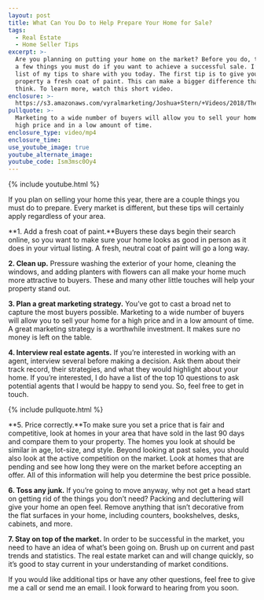 ```yaml
---
layout: post
title: What Can You Do to Help Prepare Your Home for Sale?
tags:
  - Real Estate
  - Home Seller Tips
excerpt: >-
  Are you planning on putting your home on the market? Before you do, there are
  a few things you must do if you want to achieve a successful sale. I’ve got a
  list of my tips to share with you today. The first tip is to give your
  property a fresh coat of paint. This can make a bigger difference than you may
  think. To learn more, watch this short video.
enclosure: >-
  https://s3.amazonaws.com/vyralmarketing/Joshua+Stern/+Videos/2018/The+Stern+Team-+Top+Things+You+Must+Do+to+Sell+Your+Home.mp4
pullquote: >-
  Marketing to a wide number of buyers will allow you to sell your home for a
  high price and in a low amount of time.
enclosure_type: video/mp4
enclosure_time:
use_youtube_image: true
youtube_alternate_image:
youtube_code: Ism3msc0Oy4
---
```


{% include youtube.html %}

If you plan on selling your home this year, there are a couple things you must do to prepare. Every market is different, but these tips will certainly apply regardless of your area.

**1. Add a fresh coat of paint.**Buyers these days begin their search online, so you want to make sure your home looks as good in person as it does in your virtual listing. A fresh, neutral coat of paint will go a long way.

**2. Clean up.** Pressure washing the exterior of your home, cleaning the windows, and adding planters with flowers can all make your home much more attractive to buyers. These and many other little touches will help your property stand out.

**3. Plan a great marketing strategy.** You’ve got to cast a broad net to capture the most buyers possible. Marketing to a wide number of buyers will allow you to sell your home for a high price and in a low amount of time. A great marketing strategy is a worthwhile investment. It makes sure no money is left on the table.

**4. Interview real estate agents.** If you’re interested in working with an agent, interview several before making a decision. Ask them about their track record, their strategies, and what they would highlight about your home. If you’re interested, I do have a list of the top 10 questions to ask potential agents that I would be happy to send you. So, feel free to get in touch.

{% include pullquote.html %}

**5. Price correctly.**To make sure you set a price that is fair and competitive, look at homes in your area that have sold in the last 90 days and compare them to your property. The homes you look at should be similar in age, lot-size, and style. Beyond looking at past sales, you should also look at the active competition on the market. Look at homes that are pending and see how long they were on the market before accepting an offer. All of this information will help you determine the best price possible.

**6. Toss any junk.** If you’re going to move anyway, why not get a head start on getting rid of the things you don’t need? Packing and decluttering will give your home an open feel. Remove anything that isn’t decorative from the flat surfaces in your home, including counters, bookshelves, desks, cabinets, and more.

**7. Stay on top of the market.** In order to be successful in the market, you need to have an idea of what’s been going on. Brush up on current and past trends and statistics. The real estate market can and will change quickly, so it’s good to stay current in your understanding of market conditions.

If you would like additional tips or have any other questions, feel free to give me a call or send me an email. I look forward to hearing from you soon.